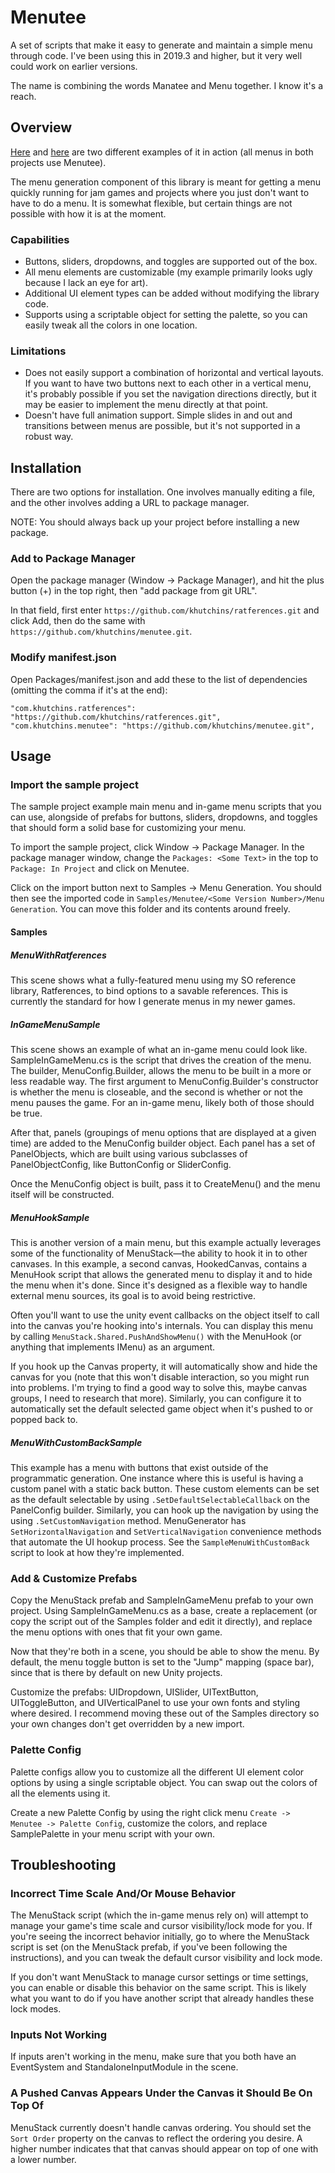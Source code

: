 # Menutee

A set of scripts that make it easy to generate and maintain a simple menu through code. I've been using this in 2019.3 and higher, but it very well could work on earlier versions. 

The name is combining the words Manatee and Menu together. I know it's a reach.

## Overview

[Here](https://khutchins.itch.io/the-abyss-of-dastroreth) and [here](https://khutchins.itch.io/lowercase-freecell) are two different examples of it in action (all menus in both projects use Menutee).

The menu generation component of this library is meant for getting a menu quickly running for jam games and projects where you just don't want to have to do a menu. It is somewhat flexible, but certain things are not possible with how it is at the moment.

### Capabilities

* Buttons, sliders, dropdowns, and toggles are supported out of the box.
* All menu elements are customizable (my example primarily looks ugly because I lack an eye for art).
* Additional UI element types can be added without modifying the library code.
* Supports using a scriptable object for setting the palette, so you can easily tweak all the colors in one location.

### Limitations

* Does not easily support a combination of horizontal and vertical layouts. If you want to have two buttons next to each other in a vertical menu, it's probably possible if you set the navigation directions directly, but it may be easier to implement the menu directly at that point.
* Doesn't have full animation support. Simple slides in and out and transitions between menus are possible, but it's not supported in a robust way.

## Installation

There are two options for installation. One involves manually editing a file, and the other involves adding a URL to package manager.

NOTE: You should always back up your project before installing a new package.

### Add to Package Manager

Open the package manager (Window -> Package Manager), and hit the plus button (+) in the top right, then "add package from git URL".

In that field, first enter `https://github.com/khutchins/ratferences.git` and click Add, then do the same with `https://github.com/khutchins/menutee.git`.

### Modify manifest.json

Open Packages/manifest.json and add these to the list of dependencies (omitting the comma if it's at the end):

```
"com.khutchins.ratferences": "https://github.com/khutchins/ratferences.git",
"com.khutchins.menutee": "https://github.com/khutchins/menutee.git",
```

## Usage

### Import the sample project

The sample project example main menu and in-game menu scripts that you can use, alongside of prefabs for buttons, sliders, dropdowns, and toggles that should form a solid base for customizing your menu.

To import the sample project, click Window -> Package Manager. In the package manager window, change the `Packages: <Some Text>` in the top to `Package: In Project` and click on Menutee.

Click on the import button next  to Samples -> Menu Generation. You should then see the imported code in `Samples/Menutee/<Some Version Number>/Menu Generation`. You can move this folder and its contents around freely.


#### Samples

##### MenuWithRatferences

This scene shows what a fully-featured menu using my SO reference library, Ratferences, to bind options to a savable references. This is currently the standard for how I generate menus in my newer games.

##### InGameMenuSample

This scene shows an example of what an in-game menu could look like. SampleInGameMenu.cs is the script that drives the creation of the menu. The builder, MenuConfig.Builder, allows the menu to be built in a more or less readable way. The first argument to MenuConfig.Builder's constructor is whether the menu is closeable, and the second is whether or not the menu pauses the game. For an in-game menu, likely both of those should be true.

After that, panels (groupings of menu options that are displayed at a given time) are added to the MenuConfig builder object. Each panel has a set of PanelObjects, which are built using various subclasses of PanelObjectConfig, like ButtonConfig or SliderConfig.

Once the MenuConfig object is built, pass it to CreateMenu() and the menu itself will be constructed.

##### MenuHookSample

This is another version of a main menu, but this example actually leverages some of the functionality of MenuStack—the ability to hook it in to other canvases. In this example, a second canvas, HookedCanvas, contains a MenuHook script that allows the generated menu to display it and to hide the menu when it's done. Since it's designed as a flexible way to handle external menu sources, its goal is to avoid being restrictive.

Often you'll want to use the unity event callbacks on the object itself to call into the canvas you're hooking into's internals. You can display this menu by calling `MenuStack.Shared.PushAndShowMenu()` with the MenuHook (or anything that implements IMenu) as an argument.

If you hook up the Canvas property, it will automatically show and hide the canvas for you (note that this won't disable interaction, so you might run into problems. I'm trying to find a good way to solve this, maybe canvas groups, I need to research that more). Similarly, you can configure it to automatically set the default selected game object when it's pushed to or popped back to.

##### MenuWithCustomBackSample

This example has a menu with buttons that exist outside of the programmatic generation. One instance where this is useful is having a custom panel with a static back button. These custom elements can be set as the default selectable by using `.SetDefaultSelectableCallback` on the PanelConfig builder. Similarly, you can hook up the navigation by using the using `.SetCustomNavigation` method. MenuGenerator has `SetHorizontalNavigation` and `SetVerticalNavigation` convenience methods that automate the UI hookup process. See the `SampleMenuWithCustomBack` script to look at how they're implemented.

### Add & Customize Prefabs

Copy the MenuStack prefab and SampleInGameMenu prefab to your own project. Using SampleInGameMenu.cs as a base, create a replacement (or copy the script out of the Samples folder and edit it directly), and replace the menu options with ones that fit your own game.

Now that they're both in a scene, you should be able to show the menu. By default, the menu toggle button is set to the "Jump" mapping (space bar), since that is there by default on new Unity projects.

Customize the prefabs: UIDropdown, UISlider, UITextButton, UIToggleButton, and UIVerticalPanel to use your own fonts and styling where desired. I recommend moving these out of the Samples directory so your own changes don't get overridden by a new import.

### Palette Config

Palette configs allow you to customize all the different UI element color options by using a single scriptable object. You can swap out the colors of all the elements using it.

Create a new Palette Config by using the right click menu `Create -> Menutee -> Palette Config`, customize the colors, and replace SamplePalette in your menu script with your own.

## Troubleshooting

### Incorrect Time Scale And/Or Mouse Behavior

The MenuStack script (which the in-game menus rely on) will attempt to manage your game's time scale and cursor visibility/lock mode for you. If you're seeing the incorrect behavior initially, go to where the MenuStack script is set (on the MenuStack prefab, if you've been following the instructions), and you can tweak the default cursor visibility and lock mode.

If you don't want MenuStack to manage cursor settings or time settings, you can enable or disable this behavior on the same script. This is likely what you want to do if you have another script that already handles these lock modes.

### Inputs Not Working

If inputs aren't working in the menu, make sure that you both have an EventSystem and StandaloneInputModule in the scene.

### A Pushed Canvas Appears Under the Canvas it Should Be On Top Of

MenuStack currently doesn't handle canvas ordering. You should set the `Sort Order` property on the canvas to reflect the ordering you desire. A higher number indicates that that canvas should appear on top of one with a lower number.

